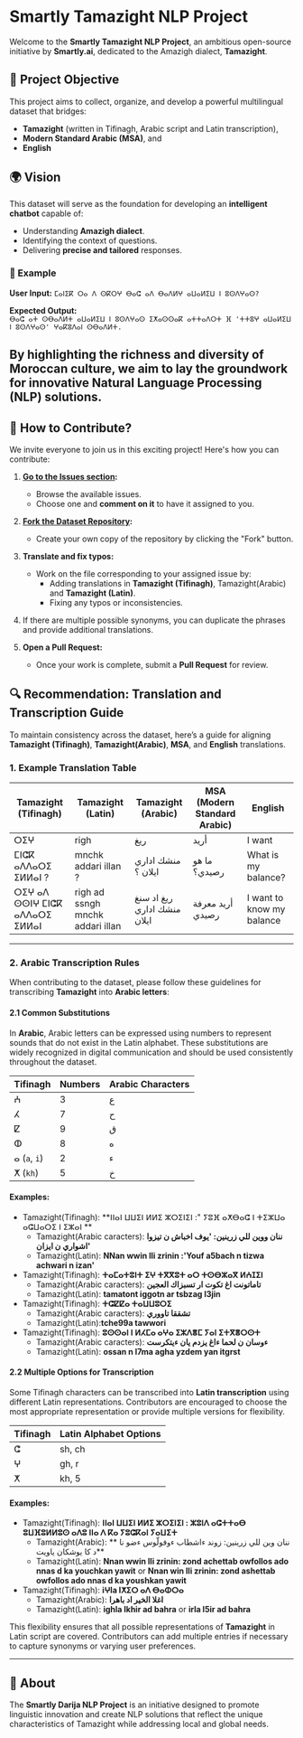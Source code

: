# Smartly Tamazight NLP Project

Welcome to the **Smartly Tamazight NLP Project**, an ambitious open-source initiative by **Smartly.ai**, dedicated to the Amazigh dialect, **Tamazight**.

## 📌 Project Objective

This project aims to collect, organize, and develop a powerful multilingual dataset that bridges:

- **Tamazight** (written in Tifinagh, Arabic script and Latin transcription),
- **Modern Standard Arabic (MSA)**, and
- **English**

## 🌍 Vision

This dataset will serve as the foundation for developing an **intelligent chatbot** capable of:

- Understanding **Amazigh dialect**.
- Identifying the context of questions.
- Delivering **precise and tailored** responses.
### 🌟 Example
**User Input:**
`ⵎⴰⵏⵉⴽ ⵔⴰ ⴷ ⵙⴽⵔⵖ ⴱⴰⵛ ⴰⴷ ⴱⴰⴷⵍⵖ ⴰⵡⴰⵍⵉⵡ ⵏ ⵓⵙⴷⵖⴰⵙ?`

**Expected Output:**  
`ⴱⴰⵛ ⴰⵜ ⵙⴱⴰⴷⵍⵜ ⴰⵡⴰⵍⵉⵡ ⵏ ⵓⵙⴷⵖⴰⵙ ⵉⵅⴰⵙⵙⴰⴽ ⴰⵜⵜⴰⴷⵔⵜ ⴼ 'ⵜⵜⵓⵖ ⴰⵡⴰⵍⵉⵡ ⵏ ⵓⵙⴷⵖⴰⵙ' ⵖⴰⴽⵓⴷⴰⵏ ⵙⴱⴰⴷⵍⵜ.`

By highlighting the richness and diversity of Moroccan culture, we aim to lay the groundwork for innovative **Natural Language Processing (NLP)** solutions.
---
## 🤝 How to Contribute?

We invite everyone to join us in this exciting project! Here's how you can contribute:

1. **[Go to the Issues section](https://github.com/SmartlyAI/Tamazight_dataset/issues):**
   - Browse the available issues.
   - Choose one and **comment on it** to have it assigned to you.

2. **[Fork the Dataset Repository](https://github.com/SmartlyAI/Tamazight_dataset):**
   - Create your own copy of the repository by clicking the "Fork" button.

3. **Translate and fix typos:**
   - Work on the file corresponding to your assigned issue by:
     - Adding translations in **Tamazight (Tifinagh)**, Tamazight(Arabic) and **Tamazight (Latin)**.
     - Fixing any typos or inconsistencies.

4. If there are multiple possible synonyms, you can duplicate the phrases and provide additional translations.
5. **Open a Pull Request:**
   - Once your work is complete, submit a **Pull Request** for review.

## 🔍 Recommendation: Translation and Transcription Guide

To maintain consistency across the dataset, here’s a guide for aligning **Tamazight (Tifinagh)**, **Tamazight(Arabic)**, **MSA**, and **English** translations.

### 1. Example Translation Table

| **Tamazight (Tifinagh)**      | **Tamazight (Latin)**  | **Tamazight (Arabic)**  | **MSA (Modern Standard Arabic)** | **English**   |
|---------------------------|----------------------|----------------------|-----------------------------------|---------------|
| ⵔⵉⵖ                      | righ             |  ريغ            | أريد                              | I want        |
| ⵎⵏⵛⴽ ⴰⴷⴷⴰⵔⵉ ⵉⵍⵍⴰⵏ ?      | mnchk addari illan ? | منشك اداري ايلان ؟  | ما هو رصيدي؟                    | What is my balance? |
| ⵔⵉⵖ  ⴰⴷ ⵙⵙⵏⵖ ⵎⵏⵛⴽ ⴰⴷⴷⴰⵔⵉ ⵉⵍⵍⴰⵏ     | righ ad ssngh mnchk addari illan |   ريغ اد سنغ منشك اداري ايلان |  أريد معرفة رصيدي                  | I want to know my balance |

---

### 2. Arabic Transcription Rules

When contributing to the dataset, please follow these guidelines for transcribing **Tamazight** into **Arabic letters**:

#### 2.1 Common Substitutions

In **Arabic**, Arabic letters can be expressed using numbers to represent sounds that do not exist in the Latin alphabet. These substitutions are widely recognized in digital communication and should be used consistently throughout the dataset.

| **Tifinagh** | **Numbers** | **Arabic Characters** |  
|------------------------|-----------------------|------------------------|
| ⵄ                      | 3                    | ع                      |
| ⵃ                      | 7                    | ح                      |
| ⵇ                      | 9                    | ق                      |
| ⵀ                      | 8                    | ه                     |
| ⴰ (`a`, `i`)           | 2                    | ء                  |
| ⵅ (`kh`)               | 5                    | خ                      |

#### Examples:
- Tamazight(Tifinagh): **ⵏⵏⴰⵏ ⵡⵡⵉⵏ ⵍⵍⵉ ⵣⵔⵉⵏⵉⵏ :" ⵢⵓⴼ ⴰⵅⴱⴰⵛ ⵏ ⵜⵉⵣⵡⴰ ⴰⵛⵡⴰⵔⵉ ⵏ ⵉⵣⴰⵏ **  
  - Tamazight(Arabic caracters): **ننان ووين للي زرينين: 'يوف اخباش ن تيزوا اشواري ن ايزان'**
  - Tamazight(Latin): **NNan wwin lli zrinin :'Youf a5bach n tizwa achwari n izan'**
- Tamazight(Tifinagh): **ⵜⴰⵎⴰⵜⵓⵏⵜ ⵉⵖ ⵜⴳⴳⵓⵜ ⴰⵔ ⵜⵙⴱⵣⴰⴳ ⵍⵄⵊⵉⵏ**  
  - Tamazight(Arabic caracters): **تاماتونت اغ تكوت ار تسبزاك العجين**
  - Tamazight(Latin): **tamatont iggotn ar tsbzag l3jin**
- Tamazight(Tifinagh): **ⵜⵛⵇⵇⴰ ⵜⴰⵡⵡⵓⵔⵉ**  
  - Tamazight(Arabic caracters): **تشققا تاووري**
  - Tamazight(Latin):**tche99a tawwori**
- Tamazight(Tifinagh): **ⵓⵙⵙⴰⵏ ⵏ ⵍⵃⵎⴰ ⴰⵖⴰ ⵉⵣⴷⴻⵎ ⵢⴰⵏ ⵉⵜⴳⴻⵔⵙⵜ**
  - Tamazight(Arabic caracters): **ءوسان ن لحما ءاغ يزدم يان ءيتكرست**
  - Tamazight(Latin): **ossan n l7ma agha yzdem yan itgrst**


#### 2.2 Multiple Options for Transcription

Some Tifinagh characters can be transcribed into **Latin transcription** using different Latin representations. Contributors are encouraged to choose the most appropriate representation or provide multiple versions for flexibility. 

| **Tifinagh** | **Latin Alphabet Options** |  
|------------------------|---------------------------|
| ⵛ                       | sh, ch                   |
| ⵖ                       | gh, r                    |
| ⵅ                       | kh, 5                    |

#### Examples:

- Tamazight(Tifinagh): **ⵏⵏⴰⵏ ⵡⵡⵉⵏ ⵍⵍⵉ ⵣⵔⵉⵏⵉⵏ : ⵣⵓⵏⴷ ⴰⵛⵜⵜⴰⴱ ⵓⵡⴼⵓⵍⵍⵓⵙ ⴰⴷⵓ ⵏⵏⴰ ⴷ ⴽⴰ ⵢⵓⵛⴽⴰⵏ ⵢⴰⵡⵉⵜ**
  - Tamazight(Arabic): ** ننان وين للي زرينين: زوند ءاشطاب ءوفولّوس ءضو نا د كا يوشكان ياويت**
  - Tamazight(Latin): **Nnan wwin lli zrinin: zond achettab owfollos ado nnas d ka youchkan yawit** or **Nnan win lli zrinin: zond ashettab owfollos ado nnas d ka youshkan yawit**
- Tamazight(Tifinagh): **iⵖla lⵅⵉⵔ ⴰⴷ ⴱⴰⵀⵔⴰ**
  - Tamazight(Arabic): **اغلا الخير اد باهرا**
  - Tamazight(Latin): **ighla lkhir ad bahra** or **irla l5ir ad bahra**

This flexibility ensures that all possible representations of **Tamazight** in Latin script are covered. Contributors can add multiple entries if necessary to capture synonyms or varying user preferences.


---
## 🚀 About

The **Smartly Darija NLP Project** is an initiative designed to promote linguistic innovation and create NLP solutions that reflect the unique characteristics of Tamazight while addressing local and global needs.
